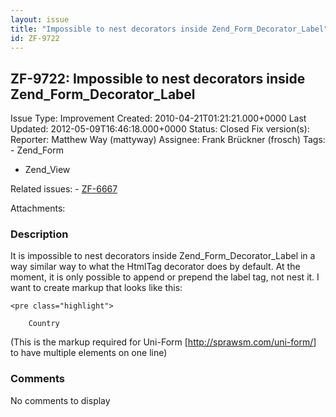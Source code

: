 ```yaml
---
layout: issue
title: "Impossible to nest decorators inside Zend_Form_Decorator_Label"
id: ZF-9722
---
```


ZF-9722: Impossible to nest decorators inside Zend\_Form\_Decorator\_Label
--------------------------------------------------------------------------

 Issue Type: Improvement Created: 2010-04-21T01:21:21.000+0000 Last Updated: 2012-05-09T16:46:18.000+0000 Status: Closed Fix version(s): 
 Reporter:  Matthew Way (mattyway)  Assignee:  Frank Brückner (frosch)  Tags: - Zend\_Form
- Zend\_View
 
 Related issues: - [ZF-6667](/issues/browse/ZF-6667)
 
 Attachments: 
### Description

It is impossible to nest decorators inside Zend\_Form\_Decorator\_Label in a way similar way to what the HtmlTag decorator does by default. At the moment, it is only possible to append or prepend the label tag, not nest it. I want to create markup that looks like this:

 
    <pre class="highlight"> 
    
        Country
        


(This is the markup required for Uni-Form [<http://sprawsm.com/uni-form/>] to have multiple elements on one line)

 

 

### Comments

No comments to display